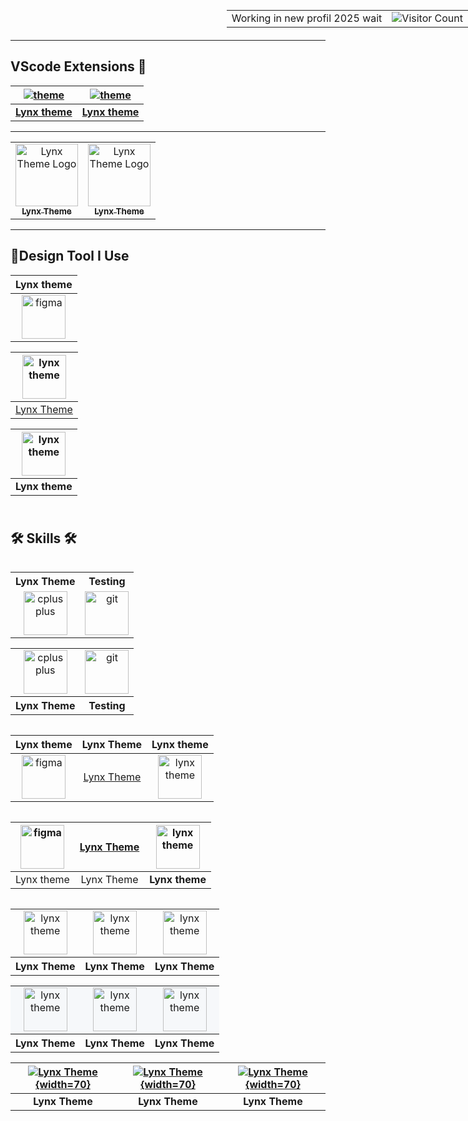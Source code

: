<div style="position: absolute; top: 0; right: 0;">
  <table>
    <tr>
      <td>Working in new profil 2025 wait</td>
      <td><img src="https://profile-counter.glitch.me/{bastndev}/count.svg" alt="Visitor Count" /></td>
    </tr>
  </table>
</div>

---

## VScode Extensions 🔵

<div align="center">

| [![theme][logo]](https://marketplace.visualstudio.com/items?itemName=bastndev.lynx-theme) | [![theme][logo]](https://marketplace.visualstudio.com/items?itemName=bastndev.lynx-theme) |
| :---------------------------------------------------------------------------------------: | :---------------------------------------------------------------------------------------: |
|                                  [**Lynx theme**][Link]                                   |                                  [**Lynx theme**][Link]                                   |

</div>

[Link]: https://marketplace.visualstudio.com/items?itemName=bastndev.lynx-theme
[logo]: https://bastndev.gallerycdn.vsassets.io/extensions/bastndev/lynx-theme/0.1.0/1743798452081/Microsoft.VisualStudio.Services.Icons.Default

---

<table  align="center">
    <td align="center">
      <a href="https://marketplace.visualstudio.com/items?itemName=bastndev.lynx-theme">
        <img src="https://bastndev.gallerycdn.vsassets.io/extensions/bastndev/lynx-theme/0.1.0/1743798452081/Microsoft.VisualStudio.Services.Icons.Default" width="100px;" alt="Lynx Theme Logo"/><br />
        <sub><b>Lynx Theme</b></sub>
      </a><br />
    </td>
    <td align="center">
      <a href="https://marketplace.visualstudio.com/items?itemName=bastndev.lynx-theme">
        <img src="https://bastndev.gallerycdn.vsassets.io/extensions/bastndev/lynx-theme/0.1.0/1743798452081/Microsoft.VisualStudio.Services.Icons.Default" width="100px;" alt="Lynx Theme Logo"/><br />
        <sub><b>Lynx Theme</b></sub>
      </a><br />
    </td>
</table>

---

## 🔸Design Tool I Use

<div align="center" display="flex">

<!-- prettier-ignore-start -->
| Lynx theme |
| :-: |
|<img align="center" src="https://bastndev.gallerycdn.vsassets.io/extensions/bastndev/lynx-theme/0.1.0/1743798452081/Microsoft.VisualStudio.Services.Icons.Default" alt="figma" width="70" />|<img align="center" 

| <a href="https://marketplace.visualstudio.com/items?itemName=bastndev.lynx-theme"><img align="center" src="https://bastndev.gallerycdn.vsassets.io/extensions/bastndev/lynx-theme/0.1.0/1743798452081/Microsoft.VisualStudio.Services.Icons.Default" alt="lynx theme" width="70" /></a> |
| :-: |
| [Lynx Theme](https://marketplace.visualstudio.com/items?itemName=bastndev.lynx-theme) |

| <a href="https://marketplace.visualstudio.com/items?itemName=bastndev.lynx-theme"><img align="center" src="https://bastndev.gallerycdn.vsassets.io/extensions/bastndev/lynx-theme/0.1.0/1743798452081/Microsoft.VisualStudio.Services.Icons.Default" alt="lynx theme" width="70" /></a> |
| :-: |
| **Lynx theme** |
<!-- prettier-ignore-end -->

</div>

<h2 align="left"><br>🛠 Skills 🛠 </h2>

<table align="center" width="100%" style="table-layout: fixed">
  <table align="center" width="100%" style="table-layout: fixed">
    <tr align="center">
      <th> Lynx Theme </th>
      <th> Testing </th>
    </tr>
    <tr align="center">
      <td> <a href="https://marketplace.visualstudio.com/items?itemName=bastndev.lynx-theme" target="_blank" rel="noreferrer"><img src="https://bastndev.gallerycdn.vsassets.io/extensions/bastndev/lynx-theme/0.1.0/1743798452081/Microsoft.VisualStudio.Services.Icons.Default" alt="cplusplus" width="70"/></a> </td>
      <td> <a href="https://marketplace.visualstudio.com/items?itemName=bastndev.lynx-theme" target="_blank" rel="noreferrer"><img src="https://bastndev.gallerycdn.vsassets.io/extensions/bastndev/lynx-theme/0.1.0/1743798452081/Microsoft.VisualStudio.Services.Icons.Default" alt="git" width="70" /></a> </td>
    </tr>
  </table>

  <table align="center" width="100%" style="table-layout: fixed">
  <tr align="center">
    <td>
      <a href="https://marketplace.visualstudio.com/items?itemName=bastndev.lynx-theme" target="_blank" rel="noreferrer">
        <img src="https://bastndev.gallerycdn.vsassets.io/extensions/bastndev/lynx-theme/0.1.0/1743798452081/Microsoft.VisualStudio.Services.Icons.Default" alt="cplusplus" width="70"/>
      </a>
    </td>
    <td>
      <a href="https://marketplace.visualstudio.com/items?itemName=bastndev.lynx-theme" target="_blank" rel="noreferrer">
        <img src="https://bastndev.gallerycdn.vsassets.io/extensions/bastndev/lynx-theme/0.1.0/1743798452081/Microsoft.VisualStudio.Services.Icons.Default" alt="git" width="70" />
      </a>
    </td>
  </tr>
  <tr align="center">
    <th>Lynx Theme</th>
    <th>Testing</th>
  </tr>
</table>



<div align="center" style="display: flex; justify-content: center; gap: 20px;">
  <!-- prettier-ignore-start -->
  
| Lynx theme | Lynx Theme | **Lynx theme** |
| :-: | :-: | :-: |
| <img align="center" src="https://bastndev.gallerycdn.vsassets.io/extensions/bastndev/lynx-theme/0.1.0/1743798452081/Microsoft.VisualStudio.Services.Icons.Default" alt="figma" width="70" /> | [Lynx Theme](https://marketplace.visualstudio.com/items?itemName=bastndev.lynx-theme) | <a href="https://marketplace.visualstudio.com/items?itemName=bastndev.lynx-theme"><img align="center" src="https://bastndev.gallerycdn.vsassets.io/extensions/bastndev/lynx-theme/0.1.0/1743798452081/Microsoft.VisualStudio.Services.Icons.Default" alt="lynx theme" width="70" /></a> |
  
  <!-- prettier-ignore-end -->
</div>

<div align="center" style="display: flex; justify-content: center; gap: 20px;">
  
| <img align="center" src="https://bastndev.gallerycdn.vsassets.io/extensions/bastndev/lynx-theme/0.1.0/1743798452081/Microsoft.VisualStudio.Services.Icons.Default" alt="figma" width="70" /> | [Lynx Theme](https://marketplace.visualstudio.com/items?itemName=bastndev.lynx-theme) | <a href="https://marketplace.visualstudio.com/items?itemName=bastndev.lynx-theme"><img align="center" src="https://bastndev.gallerycdn.vsassets.io/extensions/bastndev/lynx-theme/0.1.0/1743798452081/Microsoft.VisualStudio.Services.Icons.Default" alt="lynx theme" width="70" /></a> |
| :-: | :-: | :-: |
| Lynx theme | Lynx Theme | **Lynx theme** |
  
</div>


<table align="center" width="100%" style="table-layout: fixed">
  <tr align="center">
    <td>
      <a href="https://marketplace.visualstudio.com/items?itemName=bastndev.lynx-theme" target="_blank" rel="noreferrer">
        <img src="https://bastndev.gallerycdn.vsassets.io/extensions/bastndev/lynx-theme/0.1.0/1743798452081/Microsoft.VisualStudio.Services.Icons.Default" alt="lynx theme" width="70"/>
      </a>
    </td>
    <td>
      <a href="https://marketplace.visualstudio.com/items?itemName=bastndev.lynx-theme" target="_blank" rel="noreferrer">
        <img src="https://bastndev.gallerycdn.vsassets.io/extensions/bastndev/lynx-theme/0.1.0/1743798452081/Microsoft.VisualStudio.Services.Icons.Default" alt="lynx theme" width="70" />
      </a>
    </td>
    <td>
      <a href="https://marketplace.visualstudio.com/items?itemName=bastndev.lynx-theme" target="_blank" rel="noreferrer">
        <img src="https://bastndev.gallerycdn.vsassets.io/extensions/bastndev/lynx-theme/0.1.0/1743798452081/Microsoft.VisualStudio.Services.Icons.Default" alt="lynx theme" width="70" />
      </a>
    </td>
  </tr>
  <tr align="center">
    <th>Lynx Theme</th>
    <th>Lynx Theme</th>
    <th>Lynx Theme</th>
  </tr>
</table>



<!-- Opción 1: Usando tablas HTML con estructura simple -->
<table align="center">
  <tr align="center">
    <td bgcolor="#f6f8fa">
      <a href="https://marketplace.visualstudio.com/items?itemName=bastndev.lynx-theme" target="_blank">
        <img src="https://bastndev.gallerycdn.vsassets.io/extensions/bastndev/lynx-theme/0.1.0/1743798452081/Microsoft.VisualStudio.Services.Icons.Default" alt="lynx theme" width="70"/>
      </a>
    </td>
    <td bgcolor="#f6f8fa">
      <a href="https://marketplace.visualstudio.com/items?itemName=bastndev.lynx-theme" target="_blank">
        <img src="https://bastndev.gallerycdn.vsassets.io/extensions/bastndev/lynx-theme/0.1.0/1743798452081/Microsoft.VisualStudio.Services.Icons.Default" alt="lynx theme" width="70" />
      </a>
    </td>
    <td bgcolor="#f6f8fa">
      <a href="https://marketplace.visualstudio.com/items?itemName=bastndev.lynx-theme" target="_blank">
        <img src="https://bastndev.gallerycdn.vsassets.io/extensions/bastndev/lynx-theme/0.1.0/1743798452081/Microsoft.VisualStudio.Services.Icons.Default" alt="lynx theme" width="70" />
      </a>
    </td>
  </tr>
  <tr align="center">
    <th>Lynx Theme</th>
    <th>Lynx Theme</th>
    <th>Lynx Theme</th>
  </tr>
</table>

<!-- Opción 2: Alternativa de Markdown puro con HTML mínimo -->
<div align="center">

|  [![Lynx Theme](https://bastndev.gallerycdn.vsassets.io/extensions/bastndev/lynx-theme/0.1.0/1743798452081/Microsoft.VisualStudio.Services.Icons.Default){width=70}](https://marketplace.visualstudio.com/items?itemName=bastndev.lynx-theme)  |  [![Lynx Theme](https://bastndev.gallerycdn.vsassets.io/extensions/bastndev/lynx-theme/0.1.0/1743798452081/Microsoft.VisualStudio.Services.Icons.Default){width=70}](https://marketplace.visualstudio.com/items?itemName=bastndev.lynx-theme)  |  [![Lynx Theme](https://bastndev.gallerycdn.vsassets.io/extensions/bastndev/lynx-theme/0.1.0/1743798452081/Microsoft.VisualStudio.Services.Icons.Default){width=70}](https://marketplace.visualstudio.com/items?itemName=bastndev.lynx-theme)  |
|:---:|:---:|:---:|
| **Lynx Theme** | **Lynx Theme** | **Lynx Theme** |

</div>